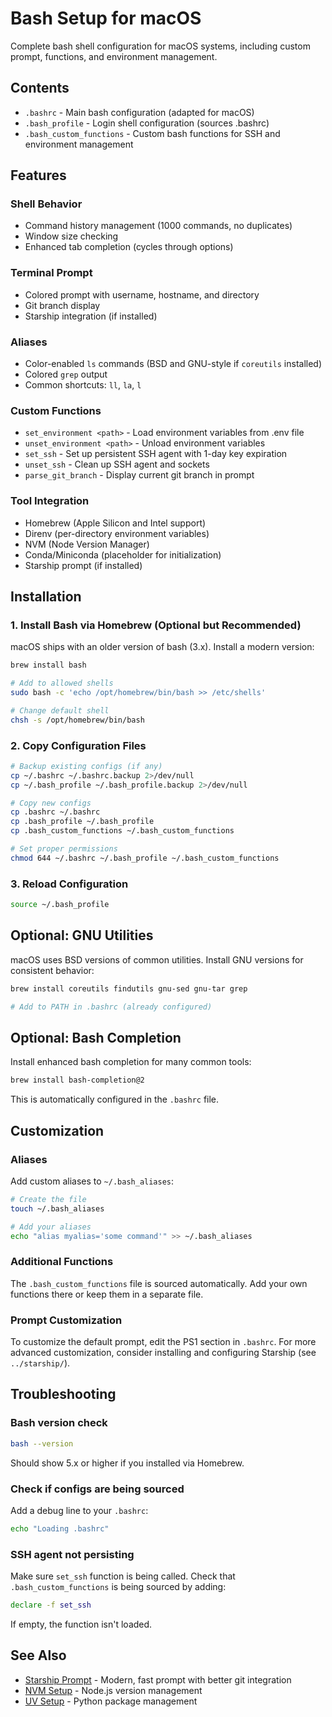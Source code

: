 # Bash Setup for macOS

Complete bash shell configuration for macOS systems, including custom prompt, functions, and environment management.

## Contents

- `.bashrc` - Main bash configuration (adapted for macOS)
- `.bash_profile` - Login shell configuration (sources .bashrc)
- `.bash_custom_functions` - Custom bash functions for SSH and environment management

## Features

### Shell Behavior
- Command history management (1000 commands, no duplicates)
- Window size checking
- Enhanced tab completion (cycles through options)

### Terminal Prompt
- Colored prompt with username, hostname, and directory
- Git branch display
- Starship integration (if installed)

### Aliases
- Color-enabled `ls` commands (BSD and GNU-style if `coreutils` installed)
- Colored `grep` output
- Common shortcuts: `ll`, `la`, `l`

### Custom Functions
- `set_environment <path>` - Load environment variables from .env file
- `unset_environment <path>` - Unload environment variables
- `set_ssh` - Set up persistent SSH agent with 1-day key expiration
- `unset_ssh` - Clean up SSH agent and sockets
- `parse_git_branch` - Display current git branch in prompt

### Tool Integration
- Homebrew (Apple Silicon and Intel support)
- Direnv (per-directory environment variables)
- NVM (Node Version Manager)
- Conda/Miniconda (placeholder for initialization)
- Starship prompt (if installed)

## Installation

### 1. Install Bash via Homebrew (Optional but Recommended)

macOS ships with an older version of bash (3.x). Install a modern version:

```bash
brew install bash

# Add to allowed shells
sudo bash -c 'echo /opt/homebrew/bin/bash >> /etc/shells'

# Change default shell
chsh -s /opt/homebrew/bin/bash
```

### 2. Copy Configuration Files

```bash
# Backup existing configs (if any)
cp ~/.bashrc ~/.bashrc.backup 2>/dev/null
cp ~/.bash_profile ~/.bash_profile.backup 2>/dev/null

# Copy new configs
cp .bashrc ~/.bashrc
cp .bash_profile ~/.bash_profile
cp .bash_custom_functions ~/.bash_custom_functions

# Set proper permissions
chmod 644 ~/.bashrc ~/.bash_profile ~/.bash_custom_functions
```

### 3. Reload Configuration

```bash
source ~/.bash_profile
```

## Optional: GNU Utilities

macOS uses BSD versions of common utilities. Install GNU versions for consistent behavior:

```bash
brew install coreutils findutils gnu-sed gnu-tar grep

# Add to PATH in .bashrc (already configured)
```

## Optional: Bash Completion

Install enhanced bash completion for many common tools:

```bash
brew install bash-completion@2
```

This is automatically configured in the `.bashrc` file.

## Customization

### Aliases

Add custom aliases to `~/.bash_aliases`:

```bash
# Create the file
touch ~/.bash_aliases

# Add your aliases
echo "alias myalias='some command'" >> ~/.bash_aliases
```

### Additional Functions

The `.bash_custom_functions` file is sourced automatically. Add your own functions there or keep them in a separate file.

### Prompt Customization

To customize the default prompt, edit the PS1 section in `.bashrc`. For more advanced customization, consider installing and configuring Starship (see `../starship/`).

## Troubleshooting

### Bash version check
```bash
bash --version
```

Should show 5.x or higher if you installed via Homebrew.

### Check if configs are being sourced
Add a debug line to your `.bashrc`:
```bash
echo "Loading .bashrc"
```

### SSH agent not persisting
Make sure `set_ssh` function is being called. Check that `.bash_custom_functions` is being sourced by adding:
```bash
declare -f set_ssh
```

If empty, the function isn't loaded.

## See Also

- [Starship Prompt](../starship/) - Modern, fast prompt with better git integration
- [NVM Setup](../nvm/) - Node.js version management
- [UV Setup](../uv/) - Python package management